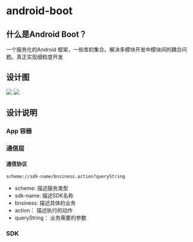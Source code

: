 # android-boot

## 什么是Android Boot？
一个服务化的Android 框架，一些库的集合。解决多模块开发中模块间的耦合问题。真正实现细粒度开发

## 设计图

![](http://onhff7qaf.bkt.clouddn.com/android-boot.001.jpeg)
![](http://onhff7qaf.bkt.clouddn.com/android-boot.002.jpeg)

## 设计说明

### App 容器
### 通信层

#### 通信协议
`scheme://sdk-name/bnsiness.action?queryString`

- scheme: 描述服务类型
- sdk-name: 描述SDK名称
- bnsiness: 描述具体的业务
- action： 描述执行的动作
- queryString： 业务需要的参数


### SDK
